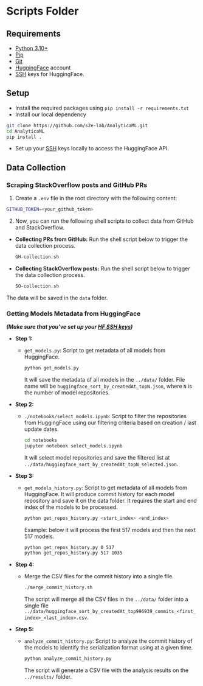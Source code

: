# Scripts Folder

## Requirements
- [Python 3.10+](https://www.python.org/downloads/)
- [Pip](https://pip.pypa.io/en/stable/installation/)
- [Git](https://git-scm.com/downloads)
- [HuggingFace](https://huggingface.co/) account
- [SSH](https://huggingface.co/docs/hub/en/security-git-ssh) keys for HuggingFace.

## Setup
- Install the required packages using `pip install -r requirements.txt`
- Install our local dependency 
```bash
git clone https://github.com/s2e-lab/AnalyticaML.git
cd AnalyticaML
pip install .
```
- Set up your [SSH](https://huggingface.co/docs/hub/en/security-git-ssh) keys locally to access the HuggingFace API.




## Data Collection

### Scraping StackOverflow posts and GitHub PRs

1) Create a `.env` file in the root directory with the following content:
```bash
GITHUB_TOKEN=<your_github_token>

```
2) Now, you can run the following shell scripts to collect data from GitHub and StackOverflow.

- **Collecting PRs from GitHub:** Run the shell script below to trigger the data collection process.
    ```bash
    GH-collection.sh
    ```
- **Collecting StackOverflow posts:** Run the shell script below to trigger the data collection process.
    ```bash
    SO-collection.sh
    ```
The data will be saved in the `data` folder.

### Getting Models Metadata from HuggingFace
***(Make sure that you've set up your [HF SSH keys](https://huggingface.co/docs/hub/en/security-git-ssh))***

- **Step 1:**
  - `get_models.py`: Script to get metadata of all models from HuggingFace. 
    ```bash
    python get_models.py
    ```
    It will save the metadata of all models in the `../data/` folder.
    File name will be `huggingface_sort_by_createdAt_topN.json`, where `N` is the number of model repositories.

- **Step 2:**
  - `./notebooks/select_models.ipynb`: Script to filter the repositories from HuggingFace using our filtering criteria based on creation / last update dates. 
    ```bash
    cd notebooks
    jupyter notebook select_models.ipynb
    ```
    It will select model repositories and save the filtered list at `../data/huggingface_sort_by_createdAt_topN_selected.json`.   
  
- **Step 3:**
  - `get_models_history.py`: Script to get metadata of all models from HuggingFace. 
  It will produce commit history for each model repository and save it on the data folder. 
  It requires the start and end index of the models to be processed.
    ```bash
    python get_repos_history.py <start_index> <end_index>
    ```
    Example: below it will process the first 517 models and then the next 517 models.
    ```bash
    python get_repos_history.py 0 517
    python get_repos_history.py 517 1035 
    ```
    
- **Step 4:**
  - Merge the CSV files for the commit history into a single file.
    ```bash
    ./merge_commit_history.sh
    ```
    The script will merge all the CSV files in the `../data/` folder into a single file `../data/huggingface_sort_by_createdAt_top996939_commits_<first_index>_<last_index>.csv`.
    
- **Step 5:**
  - `analyze_commit_history.py`: Script to analyze the commit history of the models to identify the serialization format using at a given time.
    ```bash
    python analyze_commit_history.py
    ```
    The script will generate a CSV file with the analysis results on the `../results/` folder.


